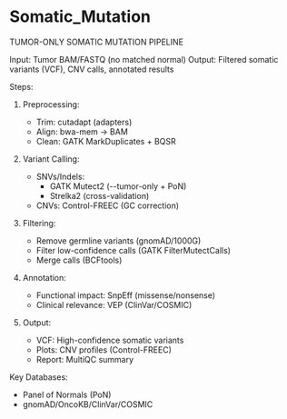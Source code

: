# Somatic_Mutation
TUMOR-ONLY SOMATIC MUTATION PIPELINE

Input: Tumor BAM/FASTQ (no matched normal)
Output: Filtered somatic variants (VCF), CNV calls, annotated results

Steps:
1. Preprocessing:
   - Trim: cutadapt (adapters)
   - Align: bwa-mem → BAM
   - Clean: GATK MarkDuplicates + BQSR

2. Variant Calling:
   - SNVs/Indels: 
     * GATK Mutect2 (--tumor-only + PoN)
     * Strelka2 (cross-validation)
   - CNVs: Control-FREEC (GC correction)

3. Filtering:
   - Remove germline variants (gnomAD/1000G)
   - Filter low-confidence calls (GATK FilterMutectCalls)
   - Merge calls (BCFtools)

4. Annotation:
   - Functional impact: SnpEff (missense/nonsense)
   - Clinical relevance: VEP (ClinVar/COSMIC)

5. Output:
   - VCF: High-confidence somatic variants
   - Plots: CNV profiles (Control-FREEC)
   - Report: MultiQC summary

Key Databases:
- Panel of Normals (PoN)
- gnomAD/OncoKB/ClinVar/COSMIC

```
